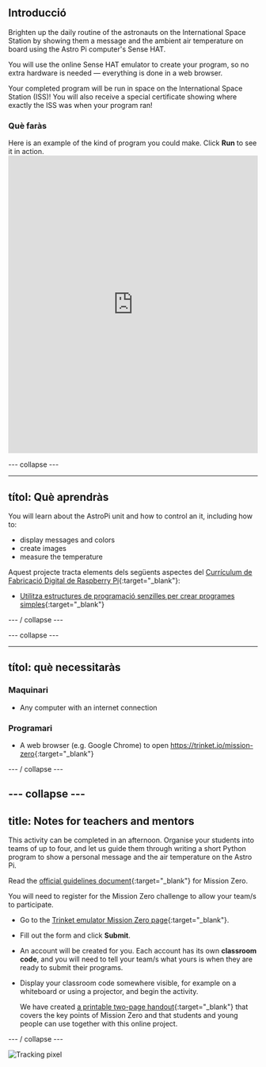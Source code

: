 ## Introducció

Brighten up the daily routine of the astronauts on the International Space Station by showing them a message and the ambient air temperature on board using the Astro Pi computer's Sense HAT.

You will use the online Sense HAT emulator to create your program, so no extra hardware is needed — everything is done in a web browser.

Your completed program will be run in space on the International Space Station (ISS)! You will also receive a special certificate showing where exactly the ISS was when your program ran!

### Què faràs

Here is an example of the kind of program you could make. Click **Run** to see it in action. <iframe src="https://trinket.io/embed/python/069f6138f7?outputOnly=true&start=result" width="100%" height="600" frameborder="0" marginwidth="0" marginheight="0" allowfullscreen mark="crwd-mark"></iframe> 

\--- collapse \---

* * *

## títol: Què aprendràs

You will learn about the AstroPi unit and how to control an it, including how to:

+ display messages and colors
+ create images
+ measure the temperature

Aquest projecte tracta elements dels següents aspectes del [Currículum de Fabricació Digital de Raspberry Pi](http://rpf.io/curriculum){:target="_blank"}:

+ [Utilitza estructures de programació senzilles per crear programes simples](https://curriculum.raspberrypi.org/programming/creator/){:target="_blank"}

\--- / collapse \---

\--- collapse \---

* * *

## títol: què necessitaràs

### Maquinari

+ Any computer with an internet connection

### Programari

+ A web browser (e.g. Google Chrome) to open <https://trinket.io/mission-zero>{:target="_blank"}

\--- / collapse \---

## \--- collapse \---

## title: Notes for teachers and mentors

This activity can be completed in an afternoon. Organise your students into teams of up to four, and let us guide them through writing a short Python program to show a personal message and the air temperature on the Astro Pi.

Read the [official guidelines document](https://astro-pi.org/wp-content/uploads/2018/09/Astro_Pi_Mission_Zero_Guidelines_2018_19_V12_pages.pdf){:target="_blank"} for Mission Zero.

You will need to register for the Mission Zero challenge to allow your team/s to participate.

+ Go to the [Trinket emulator Mission Zero page](https://trinket.io/mission-zero/register){:target="_blank"}.

+ Fill out the form and click **Submit**.

+ An account will be created for you. Each account has its own **classroom code**, and you will need to tell your team/s what yours is when they are ready to submit their programs.

+ Display your classroom code somewhere visible, for example on a whiteboard or using a projector, and begin the activity.
    
    We have created [a printable two-page handout](https://astro-pi.org/astro_pi_mission_zero_project_print_out_v10_print/){:target="_blank"} that covers the key points of Mission Zero and that students and young people can use together with this online project.

\--- / collapse \---

![Tracking pixel](https://code.org/api/hour/begin_raspberrypi_astropi.png)